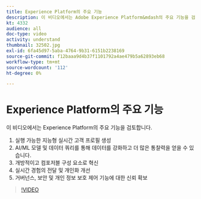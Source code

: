 ```yaml
---
title: Experience Platform의 주요 기능
description: 이 비디오에서는 Adobe Experience Platform&mdash의 주요 기능을 검토하고, 실행 가능하고 지능적인 실시간 고객 프로필을 만들고, AI/ML 모델 및 데이터 쿼리를 통해 데이터를 강화하고 더 많은 통찰력을 얻고, 개방적이고 구성 가능한 구성 요소로 혁신하고, 실시간 경험의 전달 및 개인화를 강화하고, 거버넌스, 보안 및 개인 정보 보호 컨트롤을 통해 신뢰를 얻습니다.
kt: 4332
audience: all
doc-type: video
activity: understand
thumbnail: 32502.jpg
exl-id: 6fa45d97-5aba-4764-9b31-6151b2238169
source-git-commit: f12baaa9d4b37f1101792a4ae479b5a62893eb68
workflow-type: tm+mt
source-wordcount: '112'
ht-degree: 0%

---
```


# Experience Platform의 주요 기능

이 비디오에서는 Experience Platform의 주요 기능을 검토합니다.

1. 실행 가능한 지능형 실시간 고객 프로필 생성
1. AI/ML 모델 및 데이터 쿼리를 통해 데이터를 강화하고 더 많은 통찰력을 얻을 수 있습니다.
1. 개방적이고 컴포저블 구성 요소로 혁신
1. 실시간 경험의 전달 및 개인화 개선
1. 거버넌스, 보안 및 개인 정보 보호 제어 기능에 대한 신뢰 확보

>[!VIDEO](https://video.tv.adobe.com/v/32502?quality=12&learn=on)
